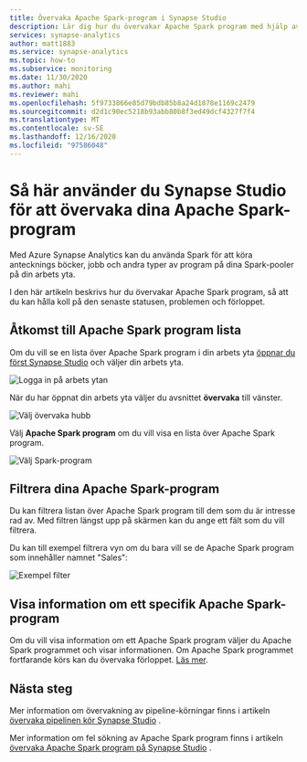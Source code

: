 ```yaml
---
title: Övervaka Apache Spark-program i Synapse Studio
description: Lär dig hur du övervakar Apache Spark program med hjälp av Synapse Studio.
services: synapse-analytics
author: matt1883
ms.service: synapse-analytics
ms.topic: how-to
ms.subservice: monitoring
ms.date: 11/30/2020
ms.author: mahi
ms.reviewer: mahi
ms.openlocfilehash: 5f9733866e85d79bdb85b8a24d1878e1169c2479
ms.sourcegitcommit: d2d1c90ec5218b93abb80b8f3ed49dcf4327f7f4
ms.translationtype: MT
ms.contentlocale: sv-SE
ms.lasthandoff: 12/16/2020
ms.locfileid: "97586048"
---
```

# <a name="how-to-use-synapse-studio-to-monitor-your-apache-spark-applications"></a>Så här använder du Synapse Studio för att övervaka dina Apache Spark-program

Med Azure Synapse Analytics kan du använda Spark för att köra antecknings böcker, jobb och andra typer av program på dina Spark-pooler på din arbets yta.

I den här artikeln beskrivs hur du övervakar Apache Spark program, så att du kan hålla koll på den senaste statusen, problemen och förloppet.

## <a name="access-apache-spark-applications-list"></a>Åtkomst till Apache Spark program lista

Om du vill se en lista över Apache Spark program i din arbets yta [öppnar du först Synapse Studio](https://web.azuresynapse.net/) och väljer din arbets yta.

![Logga in på arbets ytan](./media/common/login-workspace.png)

När du har öppnat din arbets yta väljer du avsnittet **övervaka** till vänster.

![Välj övervaka hubb](./media/common/left-nav.png)

Välj **Apache Spark program** om du vill visa en lista över Apache Spark program.

 ![Välj Spark-program](./media/how-to-monitor-spark-applications/monitor-hub-nav-spark-applications.png)

## <a name="filter-your-apache-spark-applications"></a>Filtrera dina Apache Spark-program

Du kan filtrera listan över Apache Spark program till dem som du är intresse rad av. Med filtren längst upp på skärmen kan du ange ett fält som du vill filtrera.

Du kan till exempel filtrera vyn om du bara vill se de Apache Spark program som innehåller namnet "Sales":

![Exempel filter](./media/how-to-monitor-spark-applications/filter-example.png)

## <a name="view-details-about-a-specific-apache-spark-application"></a>Visa information om ett specifik Apache Spark-program

Om du vill visa information om ett Apache Spark program väljer du Apache Spark programmet och visar informationen. Om Apache Spark programmet fortfarande körs kan du övervaka förloppet. [Läs mer](apache-spark-applications.md).

## <a name="next-steps"></a>Nästa steg

Mer information om övervakning av pipeline-körningar finns i artikeln [övervaka pipelinen kör Synapse Studio](how-to-monitor-pipeline-runs.md) . 

Mer information om fel sökning av Apache Spark program finns i artikeln [övervaka Apache Spark program på Synapse Studio](apache-spark-applications.md) .